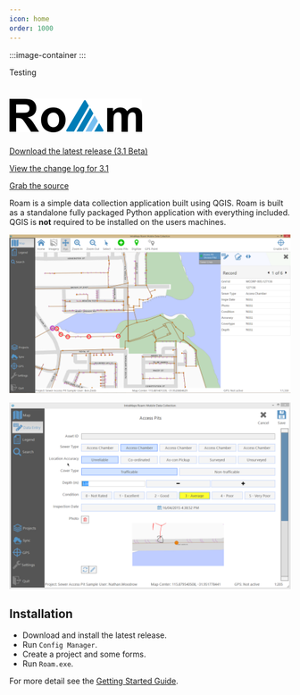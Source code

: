 ```yaml
---
icon: home
order: 1000
---
```


<style>
    /* Default image */
    .image-container {
        background-image: url('images/roam-icon.png');
    }

    /* Dark theme */
    @media (prefers-color-scheme: dark) {
    .image-container {
        background-image: url('images/roam-icon-dark.png');
    }
    }

    /* Light theme */
    @media (prefers-color-scheme: light) {
    .image-container {
        background-image: url('images/roam-icon.png');
    }
    }
</style>

:::image-container
:::

Testing

# ![](images/roam-icon.png)

[Download the latest release (3.1 Beta)](https://github.com/terry-longmacch/Roam/releases)

[View the change log for 3.1](features/Features-3.1)

[Grab the source](https://github.com/terry-longmacch/Roam)

Roam is a simple data collection application built using QGIS. Roam is built as a standalone fully packaged Python application with everything included. QGIS is **not** required to be installed on the users machines.

![a](images/release.PNG)

![](images/release-capture.png)

## Installation

- Download and install the latest release.
- Run `Config Manager`.
- Create a project and some forms.
- Run `Roam.exe`.

For more detail see the [Getting Started Guide](adminguide/gettingstarted).
